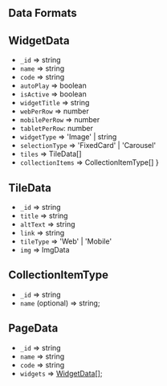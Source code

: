 ## Data Formats

## WidgetData
- `_id` => string
- `name` => string
- `code` => string
- `autoPlay` => boolean
- `isActive` => boolean
- `widgetTitle` => string
- `webPerRow` => number
- `mobilePerRow` => number
- `tabletPerRow`: number
- `widgetType` => 'Image' | string
- `selectionType` => 'FixedCard' | 'Carousel'
- `tiles` =>  TileData[]
- `collectionItems` => CollectionItemType[]
}

## TileData
- `_id` => string
- `title` => string
- `altText` => string
- `link` => string
- `tileType` => 'Web' | 'Mobile'
- `img` => ImgData

## CollectionItemType
- `_id` => string
- `name` (optional) => string;

## PageData
- `_id` => string
- `name` => string
- `code` => string
- `widgets` => [WidgetData](#widgetdata)[];
